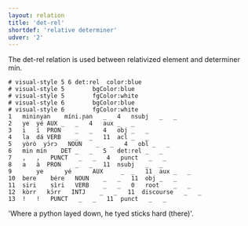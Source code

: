 ```yaml
---
layout: relation
title: 'det-rel'
shortdef: 'relative determiner'
udver: '2'
---
```

The det-rel relation is used between relativized element and determiner mín.
~~~ conllu
# visual-style 5 6 det:rel  color:blue
# visual-style 5        bgColor:blue
# visual-style 5        fgColor:white
# visual-style 6        bgColor:blue
# visual-style 6        fgColor:white
1	mininyan	míni.ɲan	_	4	nsubj	_	_
2	ye	yé	AUX	_	_	4	aux	_	_
3	i	í	PRON	_	_	4	obj	_	_
4	la	dá	VERB	_	_	11	acl	_	_
5	yòrò	yɔ́rɔ	NOUN	_	_	4	obl	_	_
6	min	mín	DET	_	_	5	det:rel	_	_
7	,	,	PUNCT	_	_	4	punct	_	_
8	a	à	PRON	_	_	11	nsubj	_	_
9       ye      yé      AUX     _	_	11	aux	_	_
10	bere	bére	NOUN	_	_	11	obj	_	_
11	siri	sìri	VERB	_	_	0	root	_	_
12	kòrr	kɔ́rr	INTJ	_	_	11	discourse	_	_
13	!	!	PUNCT	_	_	11	punct	_	_
~~~
'Where a python layed down, he tyed sticks hard (there)'.
